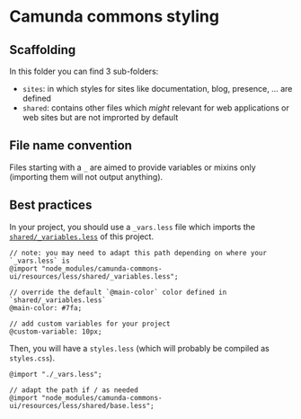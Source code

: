 # Camunda commons styling

## Scaffolding

In this folder you can find 3 sub-folders:

 - `sites`: in which styles for sites like documentation, blog, presence, … are defined
 - `shared`: contains other files which _might_ relevant for web applications or web sites but are not improrted by default


## File name convention

Files starting with a `_` are aimed to provide variables or mixins only (importing them will not output anything).


## Best practices

In your project, you should use a `_vars.less` file which imports the [`shared/_variables.less`](./shared/_variables.less) of this project.

```less
// note: you may need to adapt this path depending on where your `_vars.less` is
@import "node_modules/camunda-commons-ui/resources/less/shared/_variables.less";

// override the default `@main-color` color defined in `shared/_variables.less`
@main-color: #7fa;

// add custom variables for your project
@custom-variable: 10px;
```

Then, you will have a `styles.less` (which will probably be compiled as `styles.css`).

```less
@import "./_vars.less";

// adapt the path if / as needed
@import "node_modules/camunda-commons-ui/resources/less/shared/base.less";
```
